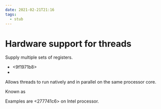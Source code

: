 ```yaml
---
date: 2021-02-21T21:16
tags: 
  - stub
---
```


# Hardware support for threads

Supply multiple sets of registers.
- <9f1971b8> 
- <cf9d63c9> 

Allows threads to run natively and in parallel on the same processor core.

Known as <a5b950b6> 

Examples are <277741c6> on Intel processor.
